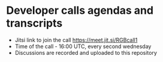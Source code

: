 # Developer calls agendas and transcripts
* Jitsi link to join the call https://meet.jit.si/RGBcall1
* Time of the call - 16:00 UTC, every second wednesday
* Discussions are recorded and uploaded to this repository
